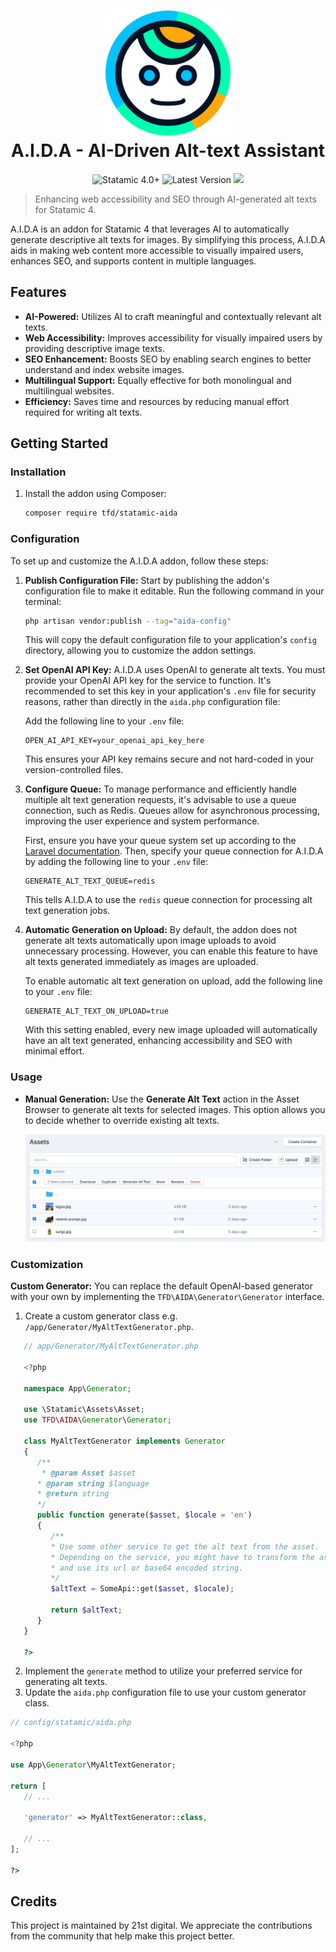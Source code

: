 <!-- statamic:hide -->
<h1 align="center">
  <img src="./docs/aida-logo-solo.svg" alt="AIDA Logo" width="200">
  <br>
  A.I.D.A - AI-Driven Alt-text Assistant
</h1>
<!-- /statamic:hide -->

<p align="center">
  <a href="https://statamic.com" style="text-decoration: none">
    <img src="https://img.shields.io/badge/Statamic-4.0%2B-FF269E?style=flat-square" alt="Statamic 4.0+" />
  </a>
  <a href="https://github.com/21stdigital/statamic-aida/releases" style="text-decoration: none">
    <img src="https://img.shields.io/github/v/release/21stdigital/statamic-aida?label=Release&style=flat-square" alt="Latest Version" />
  </a>
  <a href="https://github.com/21stdigital/statamic-aida/actions/workflows/tests.yml?query=branch%3Amain" style="text-decoration: none">
    <img src="https://img.shields.io/github/actions/workflow/status/21stdigital/statamic-aida/tests.yml?branch=main&style=flat-square&label=Tests" />
  </a>
</p>

> Enhancing web accessibility and SEO through AI-generated alt texts for Statamic 4.

A.I.D.A is an addon for Statamic 4 that leverages AI to automatically generate descriptive alt texts for images. By simplifying this process, A.I.D.A aids in making web content more accessible to visually impaired users, enhances SEO, and supports content in multiple languages.

## Features

- **AI-Powered:** Utilizes AI to craft meaningful and contextually relevant alt texts.
- **Web Accessibility:** Improves accessibility for visually impaired users by providing descriptive image texts.
- **SEO Enhancement:** Boosts SEO by enabling search engines to better understand and index website images.
- **Multilingual Support:** Equally effective for both monolingual and multilingual websites.
- **Efficiency:** Saves time and resources by reducing manual effort required for writing alt texts.

## Getting Started

### Installation

1. Install the addon using Composer:

   ```bash
   composer require tfd/statamic-aida
   ```

### Configuration

To set up and customize the A.I.D.A addon, follow these steps:

1. **Publish Configuration File:** Start by publishing the addon's configuration file to make it editable. Run the following command in your terminal:

   ```bash
   php artisan vendor:publish --tag="aida-config"
   ```

   This will copy the default configuration file to your application's `config` directory, allowing you to customize the addon settings.

2. **Set OpenAI API Key:** A.I.D.A uses OpenAI to generate alt texts. You must provide your OpenAI API key for the service to function. It's recommended to set this key in your application's `.env` file for security reasons, rather than directly in the `aida.php` configuration file:

   Add the following line to your `.env` file:

   ```plaintext
   OPEN_AI_API_KEY=your_openai_api_key_here
   ```

   This ensures your API key remains secure and not hard-coded in your version-controlled files.

3. **Configure Queue:** To manage performance and efficiently handle multiple alt text generation requests, it's advisable to use a queue connection, such as Redis. Queues allow for asynchronous processing, improving the user experience and system performance.

   First, ensure you have your queue system set up according to the [Laravel documentation](https://laravel.com/docs/queues). Then, specify your queue connection for A.I.D.A by adding the following line to your `.env` file:

   ```plaintext
   GENERATE_ALT_TEXT_QUEUE=redis
   ```

   This tells A.I.D.A to use the `redis` queue connection for processing alt text generation jobs.

4. **Automatic Generation on Upload:** By default, the addon does not generate alt texts automatically upon image uploads to avoid unnecessary processing. However, you can enable this feature to have alt texts generated immediately as images are uploaded.

   To enable automatic alt text generation on upload, add the following line to your `.env` file:

   ```plaintext
   GENERATE_ALT_TEXT_ON_UPLOAD=true
   ```

   With this setting enabled, every new image uploaded will automatically have an alt text generated, enhancing accessibility and SEO with minimal effort.

### Usage

- **Manual Generation:** Use the **Generate Alt Text** action in the Asset Browser to generate alt texts for selected images. This option allows you to decide whether to override existing alt texts.

  ![Screenshot of Generate Alt Text action](./docs/action.png)

### Customization

**Custom Generator:** You can replace the default OpenAI-based generator with your own by implementing the `TFD\AIDA\Generator\Generator` interface.

1. Create a custom generator class e.g. `/app/Generator/MyAltTextGenerator.php`.

```php
   // app/Generator/MyAltTextGenerator.php

   <?php

   namespace App\Generator;

   use \Statamic\Assets\Asset;
   use TFD\AIDA\Generator\Generator;

   class MyAltTextGenerator implements Generator
   {
      /**
       * @param Asset $asset
      * @param string $language
      * @return string
      */
      public function generate($asset, $locale = 'en')
      {
         /**
         * Use some other service to get the alt text from the asset.
         * Depending on the service, you might have to transform the asset object
         * and use its url or base64 encoded string.
         */
         $altText = SomeApi::get($asset, $locale);

         return $altText;
      }
   }

   ?>
```

2.  Implement the `generate` method to utilize your preferred service for generating alt texts.
3.  Update the `aida.php` configuration file to use your custom generator class.

```php
// config/statamic/aida.php

<?php

use App\Generator\MyAltTextGenerator;

return [
   // ...

   'generator' => MyAltTextGenerator::class,

   // ...
];

?>
```

## Credits

This project is maintained by 21st digital. We appreciate the contributions from the community that help make this project better.
